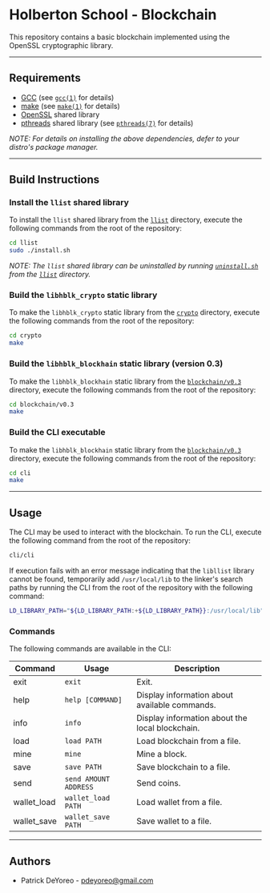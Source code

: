 # Holberton School - Blockchain

This repository contains a basic blockchain implemented using the OpenSSL cryptographic library.

---

## Requirements

- [GCC](https://gcc.gnu.org/) (see [`gcc(1)`](https://www.man7.org/linux/man-pages/man1/gcc.1.html) for details)
- [make](https://www.gnu.org/software/make/) (see [`make(1)`](https://man7.org/linux/man-pages/man1/make.1.html) for details)
- [OpenSSL](https://www.openssl.org/) shared library
- [pthreads](https://en.wikipedia.org/wiki/Pthreads) shared library (see [`pthreads(7)`](https://man7.org/linux/man-pages/man7/pthreads.7.html) for details)

*NOTE: For details on installing the above dependencies, defer to your distro's package manager.*

---

## Build Instructions

### Install the `llist` shared library

To install the `llist` shared library from the [`llist`](llist/) directory, execute the following commands from the root of the repository:

```sh
cd llist
sudo ./install.sh
```

*NOTE: The `llist` shared library can be uninstalled by running [`uninstall.sh`](llist/uninstall.sh) from the [`llist`](llist/) directory.*

### Build the `libhblk_crypto` static library

To make the `libhblk_crypto` static library from the [`crypto`](crypto/) directory, execute the following commands from the root of the repository:

```sh
cd crypto
make
```

### Build the `libhblk_blockhain` static library (version 0.3)

To make the `libhblk_blockhain` static library from the [`blockchain/v0.3`](blockchain/v0.3/) directory, execute the following commands from the root of the repository:

```sh
cd blockchain/v0.3
make
```

### Build the CLI executable

To make the `libhblk_blockhain` static library from the [`blockchain/v0.3`](blockchain/v0.3/) directory, execute the following commands from the root of the repository:

```sh
cd cli
make
```

---

## Usage

The CLI may be used to interact with the blockchain. To run the CLI, execute the following command from the root of the repository:

```sh
cli/cli
```

If execution fails with an error message indicating that the `libllist` library cannot be found, temporarily add `/usr/local/lib` to the linker's search paths by running the CLI from the root of the repository with the following command:

```sh
LD_LIBRARY_PATH="${LD_LIBRARY_PATH:+${LD_LIBRARY_PATH}}:/usr/local/lib" cli/cli
```

### Commands

The following commands are available in the CLI:

| Command     | Usage                 | Description                                     |
| ----------- | --------------------- | ----------------------------------------------- |
| exit        | `exit`                | Exit.                                           |
| help        | `help [COMMAND]`      | Display information about available commands.   |
| info        | `info`                | Display information about the local blockchain. |
| load        | `load PATH`           | Load blockchain from a file.                    |
| mine        | `mine`                | Mine a block.                                   |
| save        | `save PATH`           | Save blockchain to a file.                      |
| send        | `send AMOUNT ADDRESS` | Send coins.                                     |
| wallet_load | `wallet_load PATH`    | Load wallet from a file.                        |
| wallet_save | `wallet_save PATH`    | Save wallet to a file.                          |

---

## Authors

- Patrick DeYoreo - <pdeyoreo@gmail.com>
